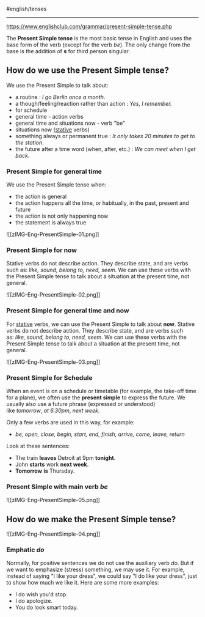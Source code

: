 #english/tenses 

---

https://www.englishclub.com/grammar/present-simple-tense.php

The **Present Simple tense** is the most basic tense in English and uses the base form of the verb (except for the verb _be_). The only change from the base is the addition of **s** for third person singular.

## How do we use the Present Simple tense?

We use the Present Simple to talk about:

- a routine : _I go Berlin once a month_.
- a though/feeling/reaction rather than action : _Yes, I remember._
- for schedule
- general time  - action verbs
- general time and situations now  - verb "be"
- situations now ([stative](https://www.englishclub.com/grammar/verbs-classification-main.php) verbs)
- something always or permanent true : _It only takes 20 minutes to get to the station_.
- the future after a time word (when, after, etc.) : _We can meet when I get back._

### Present Simple for general time

We use the Present Simple tense when:

- the action is general
- the action happens all the time, or habitually, in the past, present and future
- the action is not only happening now
- the statement is always true

![[zIMG-Eng-PresentSimple-01.png]]

### Present Simple for now

Stative verbs do not describe action. They describe state, and are verbs such as: _like, sound, belong to, need, seem_. We can use these verbs with the Present Simple tense to talk about a situation at the present time, not general.

![[zIMG-Eng-PresentSimple-02.png]]

### Present Simple for general time and now

For [stative](https://www.englishclub.com/grammar/verbs-classification-main.php) verbs, we can use the Present Simple to talk about **now**. Stative verbs do not describe action. They describe state, and are verbs such as: _like, sound, belong to, need, seem_. We can use these verbs with the Present Simple tense to talk about a situation at the present time, not general.

![[zIMG-Eng-PresentSimple-03.png]]

### Present Simple for Schedule

When an event is on a schedule or timetable (for example, the take-off time for a plane), we often use the **present simple** to express the future. We usually also use a future phrase (expressed or understood) like _tomorrow_, _at 6.30pm_, _next week_.

Only a few verbs are used in this way, for example:

- _be, open, close, begin, start, end, finish, arrive, come, leave, return_

Look at these sentences:

- The train **leaves** Detroit at 9pm **tonight**.
- John **starts** work **next week**.
- **Tomorrow** **is** Thursday.

### Present Simple with main verb _be_

![[zIMG-Eng-PresentSimple-05.png]]

## How do we make the Present Simple tense?

![[zIMG-Eng-PresentSimple-04.png]]

### Emphatic _do_

Normally, for positive sentences we do not use the auxiliary verb _do_. But if we want to emphasize (stress) something, we may use it. For example, instead of saying "I like your dress", we could say "I do like your dress", just to show how much we like it. Here are some more examples:

- I do wish you'd stop.
- I do apologize.
- You do look smart today.
